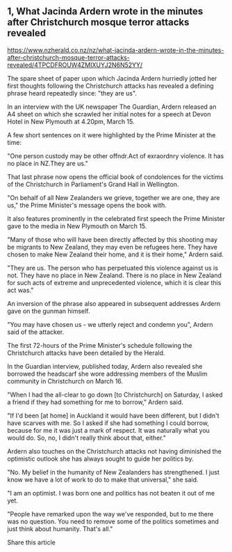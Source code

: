 ## 1, What Jacinda Ardern wrote in the minutes after Christchurch mosque terror attacks revealed

https://www.nzherald.co.nz/nz/what-jacinda-ardern-wrote-in-the-minutes-after-christchurch-mosque-terror-attacks-revealed/4TPCDFROUW4ZMIXUYJ2N6N52YY/

The spare sheet of paper upon which Jacinda Ardern hurriedly jotted her first thoughts following the Christchurch attacks has revealed a defining phrase heard repeatedly since: "they are us".

In an interview with the UK newspaper The Guardian, Ardern released an A4 sheet on which she scrawled her initial notes for a speech at Devon Hotel in New Plymouth at 4.20pm, March 15.

A few short sentences on it were highlighted by the Prime Minister at the time:

"One person custody may be other offndr.Act of exraordnry violence. It has no place in NZ.They are us."

That last phrase now opens the official book of condolences for the victims of the Christchurch in Parliament's Grand Hall in Wellington.

"On behalf of all New Zealanders we grieve, together we are one, they are us," the Prime Minister's message opens the book with.

It also features prominently in the celebrated first speech the Prime Minister gave to the media in New Plymouth on March 15.

"Many of those who will have been directly affected by this shooting may be migrants to New Zealand, they may even be refugees here. They have chosen to make New Zealand their home, and it is their home," Ardern said.

"They are us. The person who has perpetuated this violence against us is not. They have no place in New Zealand. There is no place in New Zealand for such acts of extreme and unprecedented violence, which it is clear this act was."

An inversion of the phrase also appeared in subsequent addresses Ardern gave on the gunman himself.

"You may have chosen us - we utterly reject and condemn you", Ardern said of the attacker.

The first 72-hours of the Prime Minister's schedule following the Christchurch attacks have been detailed by the Herald.

In the Guardian interview, published today, Ardern also revealed she borrowed the headscarf she wore addressing members of the Muslim community in Christchurch on March 16.

"When I had the all-clear to go down [to Christchurch] on Saturday, I asked a friend if they had something for me to borrow," Ardern said.

"If I'd been [at home] in Auckland it would have been different, but I didn't have scarves with me. So I asked if she had something I could borrow, because for me it was just a mark of respect. It was naturally what you would do. So, no, I didn't really think about that, either."

Ardern also touches on the Christchurch attacks not having diminished the optimistic outlook she has always sought to guide her politics by.

"No. My belief in the humanity of New Zealanders has strengthened. I just know we have a lot of work to do to make that universal," she said.

"I am an optimist. I was born one and politics has not beaten it out of me yet.

"People have remarked upon the way we've responded, but to me there was no question. You need to remove some of the politics sometimes and just think about humanity. That's all."

Share this article

